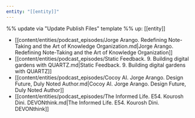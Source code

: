 ```yaml
---
entity: "[[entity]]"
---
```

%% update via "Update Publish Files" template %% 
up: [[entity]]
- [[content/entities/podcast_episodes/Jorge Arango. Redefining Note-Taking and the Art of Knowledge Organization.md|Jorge Arango. Redefining Note-Taking and the Art of Knowledge Organization]]
- [[content/entities/podcast_episodes/Static Feedback. 9. Building digital gardens with QUARTZ.md|Static Feedback. 9. Building digital gardens with QUARTZ]]
- [[content/entities/podcast_episodes/Cocoy AI. Jorge Arango. Design Future, Duly Noted Author.md|Cocoy AI. Jorge Arango. Design Future, Duly Noted Author]]
- [[content/entities/podcast_episodes/The Informed Life. E54. Kourosh Dini. DEVONthink.md|The Informed Life. E54. Kourosh Dini. DEVONthink]]
